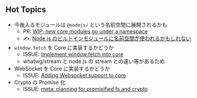 ## Hot Topics

* 今後入るモジュールは `@nodejs/` という名前空間に展開されるかも
  * PR: [WIP: new core modules go under a namespace](https://github.com/nodejs/node/pull/21551)
  * ✍️: [Node.js のビルトインモジュールに名前空間が使われるかもしれない](http://blog.hiroppy.me/entry/2018/05/25/100000)
* `window.fetch` を Core に実装するかどうか
  * ISSUE: [Implement window.fetch into core](https://github.com/nodejs/node/issues/19393)
  * whatwg/stream と node.js の stream との違い等があるため
* WebSocket を Core に実装するかどうか
  * ISSUE: [Adding Websocket support to core](https://github.com/nodejs/node/issues/19308)
* Crypto の Promise 化
  * ISSUE: [meta: planning for promisified fs and crypto](https://github.com/nodejs/node/issues/15413)
